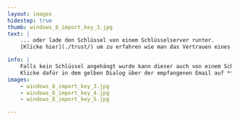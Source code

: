 ```yaml
---
layout: images
hidestep: true
thumb: windows_8_import_key_3.jpg
text: |
    ... oder lade den Schlüssel von einem Schlüsselserver runter.  
    [Klicke hier](./trust/) um zu erfahren wie man das Vertrauen eines empfangenen Schlüssels festlegt.

info: |
    Falls kein Schlüssel angehängt wurde kann dieser auch von einem Schlüsselserver geladen werden.  
    Klicke dafür in dem gelben Dialog über der empfangenen Email auf **Details** und auf **Schlüssel importieren**. Der Vorgegebene Schlüsselserver kann in den meisten Fällen beibehalten werden.
images:
    - windows_8_import_key_3.jpg
    - windows_8_import_key_4.jpg
    - windows_8_import_key_5.jpg

---
```

